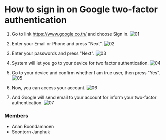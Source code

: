 # How to sign in on Google two-factor authentication

1. Go to link https://www.google.co.th/ and choose Sign in.
![01](https://github.com/AnanBoondamnoen/AnanBoondamnoen.github.io/blob/main/Image/Google_two-factor_authentication/Google_two-factor_authentication_001.jpg)

2. Enter your Email or Phone and press "Next".
![02](https://github.com/AnanBoondamnoen/AnanBoondamnoen.github.io/blob/main/Image/Google_two-factor_authentication/Google_two-factor_authentication_002.jpg)

3. Enter your passwords and press "Next".
![03](https://github.com/AnanBoondamnoen/AnanBoondamnoen.github.io/blob/main/Image/Google_two-factor_authentication/Google_two-factor_authentication_003.jpg)

4. System will let you go to your device for two factor authentication.
![04](https://github.com/AnanBoondamnoen/AnanBoondamnoen.github.io/blob/main/Image/Google_two-factor_authentication/Google_two-factor_authentication_004.jpg)

5. Go to your device and confirm whether I am true user, then press "Yes".
![05](https://github.com/AnanBoondamnoen/AnanBoondamnoen.github.io/blob/main/Image/Google_two-factor_authentication/Google_two-factor_authentication_005.jpg)

6. Now, you can access your account.
![06](https://github.com/AnanBoondamnoen/AnanBoondamnoen.github.io/blob/main/Image/Google_two-factor_authentication/Google_two-factor_authentication_006.jpg)

7. And Google will send email to your account for inform your two-factor authentication.
![07](https://github.com/AnanBoondamnoen/AnanBoondamnoen.github.io/blob/main/Image/Google_two-factor_authentication/Google_two-factor_authentication_007.jpg)


### Members
- Anan Boondamnoen
- Soontorn Janphuk